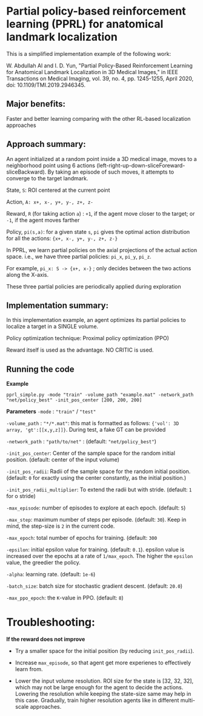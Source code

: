 # Partial policy-based reinforcement learning (PPRL) for anatomical landmark localization

This is a simplified implementation example of the following work:

W. Abdullah Al and I. D. Yun, "Partial Policy-Based Reinforcement Learning for Anatomical Landmark Localization in 3D Medical Images," in IEEE Transactions on Medical Imaging, vol. 39, no. 4, pp. 1245-1255, April 2020, doi: 10.1109/TMI.2019.2946345.

## Major benefits: 
Faster and better learning comparing with the other RL-based localization approaches


## Approach summary:
An agent initialized at a random point inside a 3D medical image, moves to a neighborhood point using 6 actions (left-right-up-down-sliceForeward-sliceBackward). By taking an episode of such moves, it attempts to converge to the target landmark.

State, `S`: ROI centered at the current point

Action, `A: x+, x-, y+, y-, z+, z-`

Reward, `R` (for taking action `a`) : `+1`, if the agent move closer to the target; or `-1`, if the agent moves farther

Policy, `pi(s,a)`: for a given state `s`, `pi` gives the optimal action distribution for all the actions: `{x+, x-, y+, y-, z+, z-}`

In PPRL, we learn partial policies on the axial projections of the actual action space.
i.e., we have three partial policies: `pi_x`, `pi_y`, `pi_z`. 

For example, `pi_x: S -> {x+, x-}` ; only decides between the two actions along the X-axis. 

These three partial policies are periodically applied during exploration

## Implementation summary:
In this implementation example, an agent optimizes its partial policies to localize a target in a SINGLE volume.

Policy optimization technique: Proximal policy optimization (PPO)

Reward itself is used as the advantage. NO CRITIC is used.

## Running the code
**Example**

`pprl_simple.py -mode "train" -volume_path "example.mat" -network_path "net/policy_best" -init_pos_center [200, 200, 200]`

**Parameters**
`-mode` : `"train"` / `"test"`

`-volume_path` : `"*/*.mat"`: this mat is formatted as follows: `{'vol': 3D array, 'gt':[[x,y,z]]}`. During test, a fake GT can be provided

`-network_path` : `"path/to/net"` : (default: `"net/policy_best"`)

`-init_pos_center`: Center of the sample space for the random initial position. (default: center of the input volume)

`-init_pos_radii`: Radii of the sample space for the random initial position. (default: `0` for exactly using the center constantly, as the initial position.)

`-init_pos_radii_multiplier`: To extend the radii but with stride. (default: `1` for o stride)

`-max_episode`: number of episodes to explore at each epoch. (default: `5`)

`-max_step`: maximum number of steps per episode. (default: `30`). Keep in mind, the step-size is `2` in the current code.

`-max_epoch`: total number of epochs for training. (default: `300`

`-epsilon`: initial epsilon value for training. (default: `0.1`). epsilon value is increased over the epochs at a rate of `1/max_epoch`. The higher the `epsilon` value, the greedier the policy.

`-alpha`: learning rate. (default: `1e-6`)

`-batch_size`: batch size for stochastic gradient descent. (default: `20.0`)

`-max_ppo_epoch`: the `K`-value in PPO. (default: `8`)

# Troubleshooting:
**If the reward does not improve**

- Try a smaller space for the initial position (by reducing `init_pos_radii`). 
- Increase `max_episode`, so that agent get more experienes to effectively learn from.

- Lower the input volume resolution. ROI size for the state is [32, 32, 32], which may not be large enough for the agent to decide the actions. Lowering the resolution while keeping the state-size same may help in this case. Gradually, train higher resolution agents like in different multi-scale approaches.







